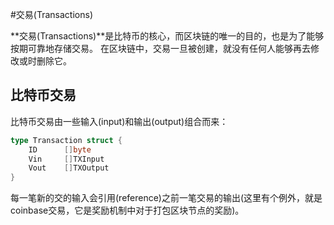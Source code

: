 #交易(Transactions)

**交易(Transactions)**是比特币的核心，而区块链的唯一的目的，也是为了能够按期可靠地存储交易。
在区块链中，交易一旦被创建，就没有任何人能够再去修改或时删除它。

## 比特币交易

比特币交易由一些输入(input)和输出(output)组合而来：

```go
type Transaction struct {
	ID 		[]byte
	Vin 	[]TXInput
	Vout 	[]TXOutput
}
```

每一笔新的交的输入会引用(reference)之前一笔交易的输出(这里有个例外，就是coinbase交易，它是奖励机制中对于打包区块节点的奖励)。



